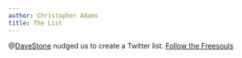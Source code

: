 ```yaml
---
author: Christopher Adams
title: The List
---
```


@<a href="http://twitter.com/davestone" title="twitter.com">DaveStone</a> nudged us to create a Twitter list. <a class="read-on" href="http://twitter.com/christopheradam/freesouls" title="Freesouls on Twitter">Follow the Freesouls</a>


